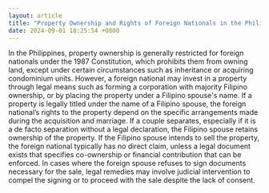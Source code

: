 ```yaml
---
layout: article
title: "Property Ownership and Rights of Foreign Nationals in the Philippines"
date: 2024-09-01 18:25:54 +0800
---
```


<p>In the Philippines, property ownership is generally restricted for foreign nationals under the 1987 Constitution, which prohibits them from owning land, except under certain circumstances such as inheritance or acquiring condominium units. However, a foreign national may invest in a property through legal means such as forming a corporation with majority Filipino ownership, or by placing the property under a Filipino spouse's name. If a property is legally titled under the name of a Filipino spouse, the foreign national’s rights to the property depend on the specific arrangements made during the acquisition and marriage. If a couple separates, especially if it is a de facto separation without a legal declaration, the Filipino spouse retains ownership of the property. If the Filipino spouse intends to sell the property, the foreign national typically has no direct claim, unless a legal document exists that specifies co-ownership or financial contribution that can be enforced. In cases where the foreign spouse refuses to sign documents necessary for the sale, legal remedies may involve judicial intervention to compel the signing or to proceed with the sale despite the lack of consent.</p>